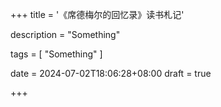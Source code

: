 +++
title = '《席德梅尔的回忆录》读书札记'

description = "Something"

tags = [ "Something" ]

date = 2024-07-02T18:06:28+08:00
draft = true

+++
